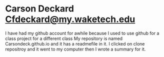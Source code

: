 # Carson Deckard Cfdeckard@my.waketech.edu
I have had my github account for awhile because I used to use github for a class project for a different class
My repository is named Carsondeck.github.io and it has a readmefile in it.
I clicked on clone repositroy and it went to my computer then I wrote a summary for it.
